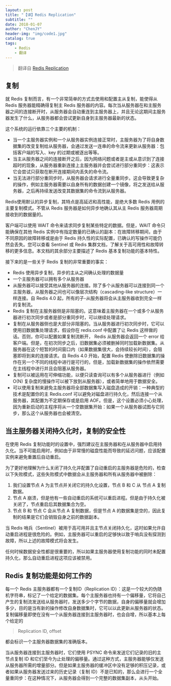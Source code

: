 ```yaml
---
layout: post
title: "【译】Redis Replication"
subtitle: ""
date: 2018-01-07
author: "ChenJY"
header-img: "img/code1.jpg"
catalog: true
tags: 
    - Redis
    - 翻译
---
```


> 翻译自 [Redis Replication](https://redis.io/topics/replication)

## 复制

就 Redis 复制而言，有一个非常简单的方式去使用和配置主从复制，能使得从 Redis 服务器能精确得复制主 Redis 服务器的内容。每次当从服务器在和主服务器之间的连接断开时，从服务器会自动重连到主服务器上，并且无论这期间主服务器发生了什么，从服务器都会尝试更新自身到主服务器最新的状态。

这个系统的运行依靠三个主要的机制：

* 当一个主服务器实例和一个从服务器实例连接正常时，主服务器为了将自身数据集的改变复制给从服务器，会通过发送一连串的命令流来更新从服务器：包括客户端的写入、key 的过期或被逐出等等。
* 当主从服务器之间的连接断开之后，因为网络问题或者是主或从意识到了连接超时的现象，从服务器重新连接上主服务器并会尝试进行部分重同步：这表示它会尝试只获取在断开连接期间内丢失的命令流。
* 当无法进行部分重同步时，从服务器会请求进行全量重同步。这会导致更复杂的操作，例如主服务器需要以自身所有的数据创建一个镜像，将之发送给从服务器，之后再持续发送改变其数据集的命令流到从服务器。

Redis使用默认的异步复制，其特点是高延迟和高性能，是绝大多数 Redis 用例的主要复制模式。不管从 Redis 服务器是如何异步地确认其从主 Redis 服务器周期接收到的数据量的。

客户端可以使用 WAIT 命令来请求同步复制某些特定的数据。但是，WAIT 命令只能确保在其他 Redis 实例中有指定数量的已确认的副本：在故障转移期间，由于不同原因的故障转移或是由于 Redis 持久性的实际配置，已确认的写操作可能仍然会丢失。您可以查看 Sentinel 或 Redis 集群文档，了解关于高可用性和故障转移的更多信息。本文档的其余部分主要描述了 Redis 基本复制功能的基本特性。

接下来的是一些关于 Redis 复制的非常重要的事实：
* Redis 使用异步复制，异步的主从之间确认处理的数据量
* 一个主服务器可以拥有多个从服务器
* 从服务器可以接受其他从服务器的连接。除了多个从服务器可以连接到同一个主服务器，从服务器之间也可以像层次结构（cascading-like structure）一样连接。自 Redis 4.0 起，所有的子-从服务器将会从主服务器收到完全一样的复制流。
* Redis 复制在主服务器侧是非阻塞的。这意味着主服务器在一个或多个从服务器进行初次同步或者是部分重同步时，可以继续处理请求。
* 复制在从服务器侧也是大部分非阻塞的。当从服务器进行初次同步时，它可以使用旧数据集处理请求，假设你在 redis.conf 中配置了让 Redis 这样做的话。否则，你可以配置如果复制流断开， Redis 从服务器会返回一个 error 给客户端。但是，在初次同步之后，旧数据集必须被删掉同时加载新数据集。从服务器在这个短暂的时间窗口内（如果数据集很大，会持续较长时间），会阻塞即将到来的连接请求。自 Redis 4.0 开始，配置 Redis 使删除旧数据集的操作在另一个不同的线程中进行是可行的，但是，加载新数据集的操作依然需要在主线程中进行并且会阻塞从服务器。
* 复制可以被运用在可伸缩功能，以便只读查询可以有多个从服务器进行（例如 O(N) 复杂度的慢操作可以被下放到从服务器），或者简单地用于数据安全。
* 可以使用复制来避免主服务器将全部数据集写入磁盘造成的开销：一种典型的技术是配置你的主 Redis.conf 可以避免对磁盘进行持久化，然后连接一个从服务器，其配置为不定期保存或是启用 AOF。但是，这个设置必须小心处理，因为重新启动的主程序将从一个空数据集开始：如果一个从服务器试图与它同步，那么这个从服务器也会被清空。

## 当主服务器关闭持久化时，复制的安全性

在使用 Redis 复制功能时的设置中，强烈建议在主服务器和在从服务器中启用持久化。当不可能启用时，例如由于非常慢的磁盘性能而导致的延迟问题，应该配置实例来避免重置后自动重启。

为了更好地理解为什么关闭了持久化并配置了自动重启的主服务器是危险的，检查以下失败模式，这些失败模式中数据会从主服务器和所有从服务器中被删除：

1. 我们设置节点 A 为主节点并关闭它的持久化设置，节点 B 和 C 从 节点 A 复制数据。
2. 节点 A 崩溃，但是他有一些自动重启的系统可以重启进程。但是由于持久化被关闭了，节点重启后其数据集合为空。
3. 节点 B 和 节点 C 会从节点 A 复制数据，但是节点 A 的数据集是空的，因此复制的结果是它们会销毁自身之前的数据副本。

当 Redis 哨兵（Sentinel）被用于高可用并且主节点关闭持久化，这时如果允许自动重启进程是很危险的。例如，主服务器可以重启的足够快以致于哨兵没有探测到故障，所以上述的故障模式将会发生。

任何时候数据安全性都是很重要的，所以如果主服务器使用复制功能的同时未配置持久化，那么自动重启进程这项应该被禁用。

## Redis 复制功能是如何工作的
每一个 Redis 主服务器都有一个复制ID（Replication ID）：这是一个较大的伪随机字符串，标记了一个给定的数据集。每个主服务器也持有一个偏移量，它将自己产生的复制流发送给从服务器时，发送多少个字节的数据，自身的偏移量就会增加多少，目的是当有新的操作修改自身数据集时，它可以以此更新从服务器的状态。复制偏移量即使在没有一个从服务器连接到主服务器时，也会自增，所以基本上每个给定的

> Replication ID, offset

都会标识一个主服务器数据集的准确版本。

当从服务器连接到主服务器时，它们使用 PSYNC 命令来发送它们记录的旧的主节点复制 ID 和它们至今为止处理的偏移量。通过这种方式，主服务器能够仅发送从服务器所需的增量部分。但是如果主服务器的缓冲区中没有足够的积压记录，或者如果从服务器发送过来的历史记录（复制 ID）不是已知的，那么会进行一个全量重同步：在这种情况下，从服务器会得到一个完整的数据集副本，从头开始。

